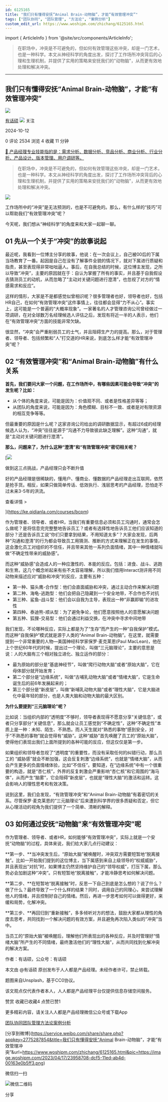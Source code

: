 ```yaml
---
id: 6125165
title: "我们只有懂得安抚“Animal Brain-动物脑”，才能“有效管理冲突”"
tags: ["团队协同", "团队管理", "方法论", "案例分析"]
custom_edit_url: https://www.woshipm.com/zhichang/6125165.html
---
```

import { ArticleInfo } from '@site/src/components/ArticleInfo';

<ArticleInfo
    author="有话硕"
    authorLink="https://www.woshipm.com/u/1557916"
    published="2024-10-12"
    views={2534}
    comments={0}
    collects={4}
/>

> 在职场中，冲突是不可避免的，但如何有效管理这些冲突，却是一门艺术，也是一种科学。本文从神经科学的角度出发，探讨了工作场所冲突背后的心理和生理机制，并提供了实用的策略来安抚我们的"动物脑"，从而更有效地处理和解决冲突。

---

## 我们只有懂得安抚“Animal Brain-动物脑”，才能“有效管理冲突”

[![](https://static.woshipm.com/view/woshipm_api_def_20231219092604_5859.jpg?imageView2/1/w/72/h/72/q/100)](https://www.woshipm.com/u/1557916)

[有话硕](https://www.woshipm.com/u/1557916) ![](https://static.woshipm.com/tag/1101_1@2x.png) 关注

2024-10-12

0 评论 2534 浏览 4 收藏 11 分钟

[🔗 产品经理专业技能指的是：需求分析、数据分析、竞品分析、商业分析、行业分析、产品设计、版本管理、用户调研等。](https://ke.qidianla.com/courses/90pm)

> 在职场中，冲突是不可避免的，但如何有效管理这些冲突，却是一门艺术，也是一种科学。本文从神经科学的角度出发，探讨了工作场所冲突背后的心理和生理机制，并提供了实用的策略来安抚我们的"动物脑"，从而更有效地处理和解决冲突。

![](https://image.woshipm.com/2023/04/17/23958708-dcf5-11ed-ab4d-00163e0b5ff3.png)

工作场所中的“冲突”是无法预测的，也是不可避免的。那么，有什么样的“技巧”可以帮助我们“有效管理冲突”呢？

今天呢，我们想从“神经科学”的角度来和大家一起聊一聊。

## 01 先从一个关于“冲突”的故事说起

最近呢，我看到一位博主分享的故事，他说：在一次会议上，自己被00后的下属当场教育了一番。起因是自己在没有了解事件全貌的情况下，就对下属进行质疑和指责，甚至表现得非常咄咄逼人。事后，在自我总结的时候，这位博主发现，之所以导致“冲突”，主要的原因就在于：自认为掌握了所有的事实，并且基于自我假设去猜测员工的动机，从而忽略了“主动对关键问题进行澄清”，也忽视了对方的“情感需求和反应”。

这样的情形，大家是不是都感觉似曾相识呢？很多管理者也好，领导者也好，包括HR自己，在如何“有效管理冲突”这件事情上，往往都会显得“力不从心”。事实上，这可能是一个普遍的“大概率现象”。一家著名的人才管理咨询公司曾经做过一项调研，在对全球数万名经理候选人评估之后，发现有将近一半的人表示，他们在“有效管理冲突”方面的技能非常欠缺。

很显然，“冲突”会严重削弱员工的士气，并且阻碍生产力的提高。那么，对于管理者、领导者、包括频繁和“人”打交道的HR来说，到底怎么样才能“有效管理冲突”呢？

## 02 “有效管理冲突”和“Animal Brain-动物脑”有什么关系

**首先，我们要问大家一个问题，在工作场所中，有哪些因素可能会导致“冲突”的发生呢？比如：**

*   从个体的角度来说，可能是因为：价值观不同、或者是性格差异等等；
*   从团队的角度来说，可能是因为：角色模糊、目标不一致、或者是对有限资源的相互竞争等等。

但最重要的原因是什么呢？这家咨询公司给出的调研数据显示，有超过6成的经理候选人认为，“冲突”往往是源于“沟通不力导致彼此缺乏理解”。这种“沟通”，就是“主动对关键问题进行澄清”。

**那么，问题来了，为什么这种“澄清”和“有效管理冲突”密切相关呢？**

[![](https://image.woshipm.com/2023/07/27/1788a218-2c7f-11ee-b91f-00163e0b5ff3.png)

做到这三点挑战，产品经理只会不断升值

好的产品经理是很稀缺的，懂用户、懂商业、懂数据的产品经理走出互联网，依然是抢手货。相反，如果只做简单传话、低效执行、浅层思考的产品经理，恐怕走不过未来3-5年的洪流。

查看详情 >

](https://ke.qidianla.com/courses/bcpm)

作为管理者、领导者、或者HR，当我们有重要信息必须和员工沟通时，通常会怎么做呢？是将信息完完整整地告诉员工？或者有选择性地告诉员工他们应该知道的部分？还是告诉员工说“你们只要拿到结果，不用知道太多”？大家会发现，后两种“沟通和澄清”的行为都会导致员工用猜测、推断的方式来理解正在发生的事情，这会激化员工对组织的不信任，并且带来其他一系列负面情绪，其中一种情绪就叫做“不确定性带来的威胁感”。

而这种“威胁感”会造成人的一种应激性的、本能的反应。包括：进食、战斗、逃跑和生育。这几个概念听起来有些不太容易理解，所以我们借用Interact测评用不同动物来描述应对“威胁和冲突”的反应，主要有五种：

*   第一种、猫头鹰-合作型：他们会直面威胁和冲突，通过主动合作来解决问题
*   第二种、海龟-逃跑型：他们会把自己隐藏到一个安全地带，不合作也不对抗
*   第三种、鲨鱼-战斗型：他们会以自我为主导，表现出一种“非赢即输”的进攻性
*   第四种、泰迪熊-顺从型：为了避免争论，他们愿意按照他人的意愿解决问题
*   第五种、狐狸-交易型：他们会通过利益交换，在冲突中寻求中间地带

我们发现，不论哪种反应，实际上都是为了“生存”而产生的一种“自我保护”模式。而这种“自我保护”模式就是源于人类的“Animal Brain-动物脑”。在这里，就需要提到一个非常重要的人物—美国神经科学家保罗·麦克莱恩(Paul MacLean)，他在上个世纪60年代的时候，提出过一个理论，叫做“三元脑理论”，主要的意思是说：人的大脑有三个相对独立进化、独立运作的部分：

*   最为原始的部分是“基底神经节”，叫做“爬行动物大脑”或者“原始大脑”，它在母体部分就开始发育；
*   第二个部分是“边缘系统”，叫做“古哺乳动物大脑”或者“情绪大脑”，它是生命诞生后的前6年发展起来的；
*   第三个部分是“新皮层”，叫做“新哺乳动物大脑”或者“理性大脑”，它是大脑进化中最年轻的部分，也是人类大脑和动物大脑的最大区别。

**为什么要提到“三元脑理论”呢？**

比如说：当组织内部的“透明度”不够时，领导者表现得不愿意分享“关键信息”，或者只分享部分“关键信息”，那么就会让员工感觉到“不确定性”，这种“不确定性”本质上是一种：未知、陌生、不熟悉。而人天生就对“熟悉的事物”感到安全，对于“不熟悉的事物”就会觉得有“威胁”。这种“威胁”首先唤醒了员工的“原始大脑”，使得他们表现出我们上面所提到的各种可能的反应，但这仅仅是第一步。

如果组织和领导者忽视了“透明度”的重要性，而没有采取任何的纠错行动，那么员工的 “威胁感”就会不断加强，这会反复刺激“边缘系统”，也就是“情绪大脑”，从而会产生更多的负面情绪体验，比如“不信任”。要知道，在“边缘系统”中有一个很重要的构造，就是“杏仁核”，外界的反复刺激会严重影响“杏仁核”和它周围的“海马体”，从而产生“脑雾”，它会阻碍“新皮层”，也就是“理性大脑”的激活和运转。这会影响人的理性思考和有效决策。

说到这里，我们会发现，“有效管理冲突”和“Animal Brain-动物脑”有着密切的关系。尽管保罗·麦克莱恩的“三元脑理论”后来遭到科学界的很多质疑和否定，但它从心理活动的视角为我们提供了一个简单、清晰的解释。

## 03 如何通过安抚“动物脑”来“有效管理冲突”呢

作为管理者、领导者、或者HR，如何能够“有效管理冲突”，实际上就是一个安抚“动物脑”的过程，具体来说，我们给大家几点行动建议：

**第一步、**当冲突发生后，“原始大脑”被唤醒时，冲突双方需要短暂地“脱离接触”。比如一开始我们提到的这位博主，当下属感到来自上级领导的“权威威胁”，并且表现出“对抗”时，如果博主仍然坚持维护自己的“领导权威”，打压下属，那么势必会加剧这种“冲突”。只有短暂地“脱离接触”，才能冷静思考如何解决问题。

**第二步、**在短暂地“脱离接触”时，反思一下自己到底是怎么想的？说了什么？做了什么？最终导致了一个什么样的结果？同时，调用自己的同理心，来尝试理解他人的情绪，并且控制好自己的情绪。然后，再进一步思考如何可以做得更好，来缓和局势，化解冲突。

**第三步、**再回归到“重新接触”，多多倾听对方的想法，鼓励大家都从理性的角度去思考，共同找到一个解决问题的有效方案，并且避免再次陷入类似的“冲突”当中。

当员工的“原始大脑”被唤醒后，理解他们所表现出的各种反应，并及时管理好“情绪大脑”所产生的不同情绪，最终激活他们的“理性大脑”，从而共同找到化解冲突的解决方案。

作者：有话硕，公众号：有话硕

本文由 @有话硕 原创发布于人人都是产品经理。未经作者许可，禁止转载。

题图来自Unsplash，基于CC0协议。

该文观点仅代表作者本人，人人都是产品经理平台仅提供信息存储空间服务。

赞赏 收藏已收藏4 点赞已赞1

更多精彩内容，请关注人人都是产品经理微信公众号或下载App

[团队协同](https://www.woshipm.com/tag/%e5%9b%a2%e9%98%9f%e5%8d%8f%e5%90%8c)[团队管理](https://www.woshipm.com/tag/%e5%9b%a2%e9%98%9f%e7%ae%a1%e7%90%86)[方法论](https://www.woshipm.com/tag/%e6%96%b9%e6%b3%95%e8%ae%ba)[案例分析](https://www.woshipm.com/tag/%e6%a1%88%e4%be%8b%e5%88%86%e6%9e%90)

[分享到微博](https://service.weibo.com/share/share.php?appkey=2775287854&title=我们只有懂得安抚“Animal Brain-动物脑”，才能“有效管理冲突”&url=https://www.woshipm.com/zhichang/6125165.html&pic=https://image.woshipm.com/2023/04/17/23958708-dcf5-11ed-ab4d-00163e0b5ff3.png)

微信扫一扫

![微信二维码](https://api.pwmqr.com/qrcode/create/?url=https://www.woshipm.com/zhichang/6125165.html)

分享